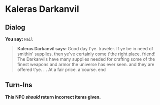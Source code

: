 # Kaleras Darkanvil


## Dialog

**You say:** `Hail`



>**Kaleras Darkanvil says:** Good day t'ye. traveler. If ye be in need of smithin' supplies. then ye've certainly come t'the right place. friend! The Darkanvils have many supplies needed for crafting some of the finest weapons and armor the universe has ever seen. and they are offered t'ye. . . At a fair price. a'course.
end



## Turn-Ins



**This NPC *should* return incorrect items given.**





